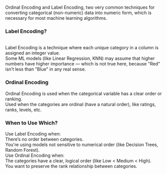 Ordinal Encoding and Label Encoding, two very common techniques for converting categorical (non-numeric) data into numeric form, which is necessary for most machine learning algorithms.<br>
 <h3>Label Encoding?</h3><br>
 Label Encoding is a technique where each unique category in a column is assigned an integer value.<br>
 Some ML models (like Linear Regression, KNN) may assume that higher numbers have higher importance — which is not true here, because "Red" isn’t less than "Blue" in any real sense.<br>
 <h3>Ordinal Encoding</h3>
 Ordinal Encoding is used when the categorical variable has a clear order or ranking.<br>
 Used when the categories are ordinal (have a natural order), like ratings, ranks, levels, etc.<br>
<h3> When to Use Which?</h3>
Use Label Encoding when:<br>
There’s no order between categories.<br>
You're using models not sensitive to numerical order (like Decision Trees, Random Forest).<br>
Use Ordinal Encoding when:<br>
The categories have a clear, logical order (like Low < Medium < High).<br>
You want to preserve the rank relationship between categories.<br>
